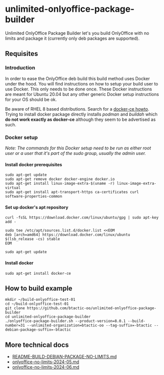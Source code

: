 # unlimited-onlyoffice-package-builder

Unlimited OnlyOffice Package Builder let's you build OnlyOffice with no limits and package it (currently only deb packages are supported).

## Requisites

### Introduction

In order to ease the OnlyOffice deb build this build method uses Docker under the hood. You will find instructions on how to setup your build user to use Docker. This only needs to be done once. These Docker instructions are meant for Ubuntu 20.04 but any other generic Docker setup instructions for your OS should be ok.

Be aware of RHEL 8 based distributions. Search for a [docker-ce howto](https://computingforgeeks.com/install-docker-and-docker-compose-on-rhel-8-centos-8/). Trying to install docker package directly installs *podman* and *buildah* which **do not work exactly as docker-ce** although they seem to be advertised as such.

### Docker setup

*Note: The commands for this Docker setup need to be run as either root user or a user that it's part of the sudo group, usually the admin user.*

#### Install docker prerequisites

```
sudo apt-get update
sudo apt-get remove docker docker-engine docker.io
sudo apt-get install linux-image-extra-$(uname -r) linux-image-extra-virtual
sudo apt-get install apt-transport-https ca-certificates curl software-properties-common
```
#### Set up docker's apt repository

```
curl -fsSL https://download.docker.com/linux/ubuntu/gpg | sudo apt-key add -

sudo tee /etc/apt/sources.list.d/docker.list <<EOM
deb [arch=amd64] https://download.docker.com/linux/ubuntu $(lsb_release -cs) stable
EOM

sudo apt-get update
```

#### Install docker

```
sudo apt-get install docker-ce
```

## How to build example

```
mkdir ~/build-onlyoffice-test-01
cd ~/build-onlyoffice-test-01
git clone https://github.com/btactic-oo/unlimited-onlyoffice-package-builder
cd unlimited-onlyoffice-package-builder
./onlyoffice-package-builder.sh --product-version=8.0.1 --build-number=31 --unlimited-organization=btactic-oo --tag-suffix=-btactic --debian-package-suffix=-btactic
```

## More technical docs

- [README-BUILD-DEBIAN-PACKAGE-NO-LIMITS.md](README-BUILD-DEBIAN-PACKAGE-NO-LIMITS.md)
- [onlyoffice-no-limits-2024-05.md](onlyoffice-no-limits-2024-05.md)
- [onlyoffice-no-limits-2024-06.md](onlyoffice-no-limits-2024-06.md)
